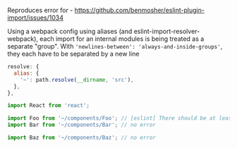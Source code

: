 Reproduces error for - https://github.com/benmosher/eslint-plugin-import/issues/1034

Using a webpack config using aliases (and eslint-import-resolver-webpack), each import for an internal modules is being treated as a separate "group". With `'newlines-between': 'always-and-inside-groups'`, they each have to be separated by a new line

```js
resolve: {
  alias: {
    '~': path.resolve(__dirname, 'src'),
  },
},
```

```js
import React from 'react';

import Foo from '~/components/Foo'; // [eslint] There should be at least one empty line between import groups (import/order)
import Bar from '~/components/Bar'; // no error

import Baz from '~/components/Baz'; // no error
```